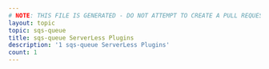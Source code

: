 ```yaml
---
# NOTE: THIS FILE IS GENERATED - DO NOT ATTEMPT TO CREATE A PULL REQUEST TO UPDATE THE DATA. 
layout: topic
topic: sqs-queue
title: sqs-queue ServerLess Plugins
description: '1 sqs-queue ServerLess Plugins'
count: 1
---
```

